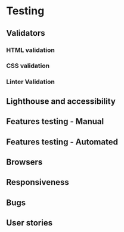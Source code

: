 # Testing

## Validators

### HTML validation

### CSS validation

### Linter Validation

## Lighthouse and accessibility

## Features testing - Manual

## Features testing - Automated

## Browsers

## Responsiveness

## Bugs

## User stories